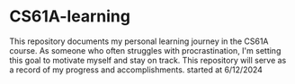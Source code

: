 ﻿# CS61A-learning
This repository documents my personal learning journey in the CS61A course. As someone who often struggles with procrastination, I'm setting this goal to motivate myself and stay on track. This repository will serve as a record of my progress and accomplishments.
started at 6/12/2024
